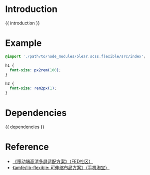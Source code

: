 # Introduction
{{ introduction }}





# Example
```scss
@import './path/to/node_modules/blear.scss.flexible/src/index';

h1 {
  font-size: px2rem(100);
}

h2 {
  font-size: rem2px(1);
}
```




# Dependencies
{{ dependencies }}





# Reference
- [《移动端高清多屏适配方案》（FED社区）](http://frontenddev.org/link/mobile-high-definition-screen-adaptation-scheme.html)
- [《amfe/lib-flexible: 可伸缩布局方案》（手机淘宝）](https://github.com/amfe/lib-flexible)


